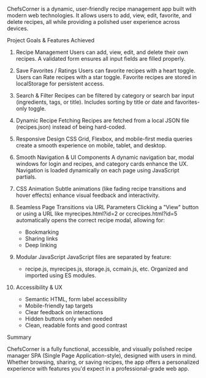 ChefsCorner is a dynamic, user-friendly recipe management app built with modern web technologies. It allows users to add, view, edit, favorite, and delete recipes, all while providing a polished user experience across devices.

Project Goals & Features Achieved

1. Recipe Management
   Users can add, view, edit, and delete their own recipes.
   A validated form ensures all input fields are filled properly.

2. Save Favorites / Ratings
   Users can favorite recipes with a heart toggle.
   Users can Rate recipes with a star toggle.
   Favorite recipes are stored in localStorage for persistent access.

3. Search & Filter
   Recipes can be filtered by category or search bar input (ingredients, tags, or title).
   Includes sorting by title or date and favorites-only toggle.

4. Dynamic Recipe Fetching
   Recipes are fetched from a local JSON file (recipes.json) instead of being hard-coded.

5. Responsive Design
   CSS Grid, Flexbox, and mobile-first media queries create a smooth experience on mobile, tablet, and desktop.

6. Smooth Navigation & UI Components
   A dynamic navigation bar, modal windows for login and recipes, and category cards enhance the UX.
   Navigation is loaded dynamically on each page using JavaScript partials.

7. CSS Animation
   Subtle animations (like fading recipe transitions and hover effects) enhance visual feedback and interactivity.

8. Seamless Page Transitions via URL Parameters
   Clicking a "View" button or using a URL like
   myrecipes.html?id=2 or ccrecipes.html?id=5
   automatically opens the correct recipe modal, allowing for:
   - Bookmarking
   - Sharing links
   - Deep linking

9. Modular JavaScript
   JavaScript files are separated by feature:
   - recipe.js, myrecipes.js, storage.js, ccmain.js, etc.
   Organized and imported using ES modules.

10. Accessibility & UX
    - Semantic HTML, form label accessibility
    - Mobile-friendly tap targets
    - Clear feedback on interactions
    - Hidden buttons only when needed
    - Clean, readable fonts and good contrast

Summary

ChefsCorner is a fully functional, accessible, and visually polished recipe manager SPA (Single Page Application-style), designed with users in mind. Whether browsing, sharing, or saving recipes, the app offers a personalized experience with features you'd expect in a professional-grade web app.
